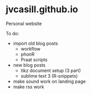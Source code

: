 jvcasill.github.io
==================

Personal website

To do:
- import old blog posts
	- workflow
	- phonR
	- Praat scripts
- new blog posts
	- tikz document setup (3 part)
	- sublime text 3 (R-snippets)
- make sound work on landing page
- make rss work